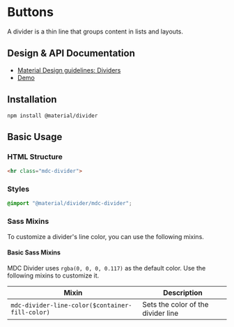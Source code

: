 <!--docs:
title: "Dividers"
layout: detail
section: components
excerpt: "Material Design-styled dividers."
iconId: button
path: /catalog/dividers/
-->

# Buttons

<!--<div class="article__asset">
  <a class="article__asset-link"
     href="https://material-components.github.io/material-components-web-catalog/#/component/dividers">
    <img src="{{ site.rootpath }}/images/mdc_web_screenshots/dividers.png" width="363" alt="Dividers screenshot">
  </a>
</div>-->

A divider is a thin line that groups content in lists and layouts.

## Design & API Documentation

<ul class="icon-list">
  <li class="icon-list-item icon-list-item--spec">
    <a href="https://material.io/go/design-dividers">Material Design guidelines: Dividers</a>
  </li>
  <li class="icon-list-item icon-list-item--link">
    <a href="https://material-components.github.io/material-components-web-catalog/#/component/divider">Demo</a>
  </li>
</ul>

## Installation

```
npm install @material/divider
```

## Basic Usage

### HTML Structure

```html
<hr class="mdc-divider">
```

### Styles

```scss
@import "@material/divider/mdc-divider";
```

### Sass Mixins

To customize a divider's line color, you can use the following mixins.

#### Basic Sass Mixins

MDC Divider uses `rgba(0, 0, 0, 0.117)` as the default color. Use the following mixins to customize it.

Mixin | Description
--- | ---
`mdc-divider-line-color($container-fill-color)` | Sets the color of the divider line
